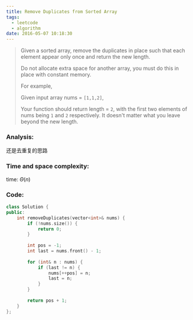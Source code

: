 ```yaml
---
title: Remove Duplicates from Sorted Array
tags:
  - leetcode
  - algorithm
date: 2016-05-07 10:18:30
---
```

>
>Given a sorted array, remove the duplicates in place such that each element appear only once and return the new length.
>
>Do not allocate extra space for another array, you must do this in place with constant memory.
>
>For example,
>
>Given input array nums = `[1,1,2]`,
>
>Your function should return length = `2`, with the first two elements of nums being `1` and `2` respectively. It doesn't matter what you leave beyond the new length.
>

### Analysis:
还是去重复的思路
### Time and space complexity:
time: $\Theta (n)$
### Code:
```cpp
class Solution {
public:
    int removeDuplicates(vector<int>& nums) {
        if (!nums.size()) {
            return 0;
        }
        
        int pos = -1;
        int last = nums.front() - 1;
        
        for (int& n : nums) {
            if (last != n) {
                nums[++pos] = n;
                last = n;
            }
        }
        
        return pos + 1;
    }
};
```

